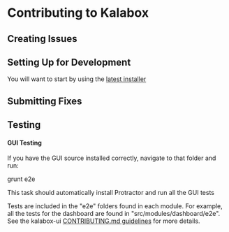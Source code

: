 Contributing to Kalabox
=======================

Creating Issues
---------------

Setting Up for Development
--------------------------

You will want to start by using the [latest installer]()

Submitting Fixes
----------------

Testing
-------

#### GUI Testing

If you have the GUI source installed correctly, navigate to that folder and run:

grunt e2e

This task should automatically install Protractor and run all the GUI tests

Tests are included in the "e2e" folders found in each module. For example, all the tests for the dashboard are found in "src/modules/dashboard/e2e". See the kalabox-ui [CONTRIBUTING.md guidelines](https://github.com/kalabox/kalabox-ui/blob/HEAD/CONTRIBUTING.md) for more details.
